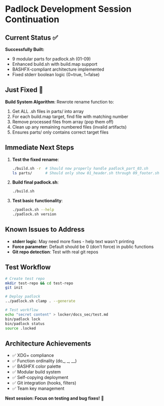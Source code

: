 # Padlock Development Session Continuation

## Current Status ✅

**Successfully Built:**
- 9 modular parts for padlock.sh (01-09)
- Enhanced build.sh with build.map support
- BASHFX-compliant architecture implemented
- Fixed stderr boolean logic (0=true, 1=false)

## Just Fixed 🔧

**Build System Algorithm**: Rewrote rename function to:
1. Get ALL .sh files in parts/ into array
2. For each build.map target, find file with matching number
3. Remove processed files from array (pop them off)
4. Clean up any remaining numbered files (invalid artifacts)
5. Ensures parts/ only contains correct target files

## Immediate Next Steps

1. **Test the fixed rename**:
   ```bash
   ./build.sh -r  # Should now properly handle padlock_part_03.sh
   ls parts/      # Should only show 01_header.sh through 09_footer.sh + build.map
   ```

2. **Build final padlock.sh**:
   ```bash
   ./build.sh
   ```

3. **Test basic functionality**:
   ```bash
   ./padlock.sh --help
   ./padlock.sh version
   ```

## Known Issues to Address

- **stderr logic**: May need more fixes - help text wasn't printing
- **Force parameter**: Default should be 0 (don't force) in public functions
- **Git repo detection**: Test with real git repos

## Test Workflow

```bash
# Create test repo
mkdir test-repo && cd test-repo
git init

# Deploy padlock
../padlock.sh clamp . --generate

# Test workflow
echo "secret content" > locker/docs_sec/test.md
bin/padlock lock
bin/padlock status
source .locked
```

## Architecture Achievements

- ✅ XDG+ compliance
- ✅ Function ordinality (do_, _, __)
- ✅ BASHFX color palette
- ✅ Modular build system
- ✅ Self-copying deployment
- ✅ Git integration (hooks, filters)
- ✅ Team key management

**Next session: Focus on testing and bug fixes!** 🚀